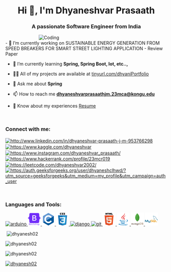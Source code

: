 

<h1 align="center">Hi 👋, I'm Dhyaneshvar Prasaath</h1>
<h3 align="center">A passionate Software Engineer from India</h3>

<img align="right" alt="Coding" width="400" src="https://miro.medium.com/v2/resize:fit:1400/format:webp/1*VMmvImch6VU5pc2VktY1uw.gif">


<br>
- 🔭 I’m currently working on SUSTAINABLE ENERGY GENERATION FROM SPEED BREAKERS FOR SMART STREET LIGHTING APPLICATION - Review Paper

- 🌱 I’m currently learning **Spring, Spring Boot, Iot, etc..,**

- 👨‍💻 All of my projects are available at [tinyurl.com/dhyaniPortfolio](https://dhyanesh02.github.io/Personal-Portfolio/)

- 💬 Ask me about **Spring**

- 📫 How to reach me **dhyaneshvarprasaathjm.23mca@kongu.edu**

- 📄 Know about my experiences [Resume](https://drive.google.com/file/d/1rxgYtJnQmzI_CKi5IZBAvYyt0EFdNRbs/view)
<br>
<h3 align="left">Connect with me:</h3>
<p align="left">
<a href="https://linkedin.com/in/http://www.linkedin.com/in/dhyaneshvar-prasaath-j-m-953766298" target="blank"><img align="center" src="https://raw.githubusercontent.com/rahuldkjain/github-profile-readme-generator/master/src/images/icons/Social/linked-in-alt.svg" alt="http://www.linkedin.com/in/dhyaneshvar-prasaath-j-m-953766298" height="30" width="40" /></a>
<a href="https://kaggle.com/https://www.kaggle.com/dhyaneshvar" target="blank"><img align="center" src="https://raw.githubusercontent.com/rahuldkjain/github-profile-readme-generator/master/src/images/icons/Social/kaggle.svg" alt="https://www.kaggle.com/dhyaneshvar" height="30" width="40" /></a>
<a href="https://instagram.com/https://www.instagram.com/dhyaneshvar_prasaath/" target="blank"><img align="center" src="https://raw.githubusercontent.com/rahuldkjain/github-profile-readme-generator/master/src/images/icons/Social/instagram.svg" alt="https://www.instagram.com/dhyaneshvar_prasaath/" height="30" width="40" /></a>
<a href="https://www.hackerrank.com/https://www.hackerrank.com/profile/23mcr019" target="blank"><img align="center" src="https://raw.githubusercontent.com/rahuldkjain/github-profile-readme-generator/master/src/images/icons/Social/hackerrank.svg" alt="https://www.hackerrank.com/profile/23mcr019" height="30" width="40" /></a>
<a href="https://www.leetcode.com/https://leetcode.com/dhyaneshvar2002/" target="blank"><img align="center" src="https://raw.githubusercontent.com/rahuldkjain/github-profile-readme-generator/master/src/images/icons/Social/leet-code.svg" alt="https://leetcode.com/dhyaneshvar2002/" height="30" width="40" /></a>
<a href="https://auth.geeksforgeeks.org/user/https://auth.geeksforgeeks.org/user/dhyaneshclhwd/?utm_source=geeksforgeeks&utm_medium=my_profile&utm_campaign=auth_user" target="blank"><img align="center" src="https://raw.githubusercontent.com/rahuldkjain/github-profile-readme-generator/master/src/images/icons/Social/geeks-for-geeks.svg" alt="https://auth.geeksforgeeks.org/user/dhyaneshclhwd/?utm_source=geeksforgeeks&utm_medium=my_profile&utm_campaign=auth_user" height="30" width="40" /></a>
</p>
<br>

<h3 align="left">Languages and Tools:</h3>
<p align="left"> <a href="https://www.arduino.cc/" target="_blank" rel="noreferrer"> <img src="https://cdn.worldvectorlogo.com/logos/arduino-1.svg" alt="arduino" width="40" height="40"/> </a> <a href="https://getbootstrap.com" target="_blank" rel="noreferrer"> <img src="https://raw.githubusercontent.com/devicons/devicon/master/icons/bootstrap/bootstrap-plain-wordmark.svg" alt="bootstrap" width="40" height="40"/> </a> <a href="https://www.cprogramming.com/" target="_blank" rel="noreferrer"> <img src="https://raw.githubusercontent.com/devicons/devicon/master/icons/c/c-original.svg" alt="c" width="40" height="40"/> </a> <a href="https://www.w3schools.com/css/" target="_blank" rel="noreferrer"> <img src="https://raw.githubusercontent.com/devicons/devicon/master/icons/css3/css3-original-wordmark.svg" alt="css3" width="40" height="40"/> </a> <a href="https://www.djangoproject.com/" target="_blank" rel="noreferrer"> <img src="https://cdn.worldvectorlogo.com/logos/django.svg" alt="django" width="40" height="40"/> </a> <a href="https://git-scm.com/" target="_blank" rel="noreferrer"> <img src="https://www.vectorlogo.zone/logos/git-scm/git-scm-icon.svg" alt="git" width="40" height="40"/> </a> <a href="https://www.w3.org/html/" target="_blank" rel="noreferrer"> <img src="https://raw.githubusercontent.com/devicons/devicon/master/icons/html5/html5-original-wordmark.svg" alt="html5" width="40" height="40"/> </a> <a href="https://www.java.com" target="_blank" rel="noreferrer"> <img src="https://raw.githubusercontent.com/devicons/devicon/master/icons/java/java-original.svg" alt="java" width="40" height="40"/> </a> <a href="https://www.mongodb.com/" target="_blank" rel="noreferrer"> <img src="https://raw.githubusercontent.com/devicons/devicon/master/icons/mongodb/mongodb-original-wordmark.svg" alt="mongodb" width="40" height="40"/> </a> <a href="https://www.mysql.com/" target="_blank" rel="noreferrer"> <img src="https://raw.githubusercontent.com/devicons/devicon/master/icons/mysql/mysql-original-wordmark.svg" alt="mysql" width="40" height="40"/> </a> </p>

<p>&nbsp;<img align="" src="https://github-readme-stats.vercel.app/api?username=dhyanesh02&show_icons=true&locale=en" alt="dhyanesh02" /></p>

<p><img align="" src="https://github-readme-streak-stats.herokuapp.com/?user=dhyanesh02&" alt="dhyanesh02" /></p>

<p align="left"> <img src="https://komarev.com/ghpvc/?username=dhyanesh02&label=Profile%20views&color=0e75b6&style=flat" alt="dhyanesh02" /> </p>

<p align="left"> <a href="https://github.com/ryo-ma/github-profile-trophy"><img src="https://github-profile-trophy.vercel.app/?username=dhyanesh02" alt="dhyanesh02" /></a> </p>

<p align="left"> <a href="https://twitter.com/" target="blank"><img src="https://img.shields.io/twitter/follow/?logo=twitter&style=for-the-badge" alt="" /></a> </p>
